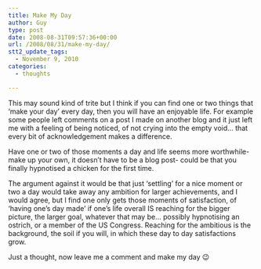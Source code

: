 ```yaml
---
title: Make My Day
author: Guy
type: post
date: 2008-08-31T09:57:36+00:00
url: /2008/08/31/make-my-day/
stt2_update_tags:
  - November 9, 2010
categories:
  - thoughts

---
```

This may sound kind of trite but I think if you can find one or two things that &#8216;make your day&#8217; every day, then you will have an enjoyable life. For example some people left comments on a post I made on another blog and it just left me with a feeling of being noticed, of not crying into the empty void&#8230; that every bit of acknowledgement makes a difference.

Have one or two of those moments a day and life seems more worthwhile- make up your own, it doesn&#8217;t have to be a blog post- could be that you finally hypnotised a chicken for the first time.

The argument against it would be that just &#8216;settling&#8217; for a nice moment or two a day would take away any ambition for larger achievements, and I would agree, but I find one only gets those moments of satisfaction, of &#8216;having one&#8217;s day made&#8217; if one&#8217;s life overall IS reaching for the bigger picture, the larger goal, whatever that may be&#8230; possibly hypnotising an ostrich, or a member of the US Congress. Reaching for the ambitious is the background, the soil if you will, in which these day to day satisfactions grow. 

Just a thought, now leave me a comment and make my day 😉